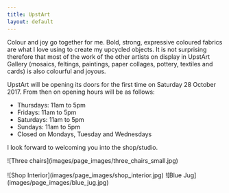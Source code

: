 ```yaml
---
title: UpstArt
layout: default
---
```


Colour and joy go together for me. Bold, strong, expressive coloured fabrics are what I love using to create my upcycled objects. It is not surprising therefore that most of the work of the other artists on display in UpstArt Gallery (mosaics, feltings, paintings, paper collages, pottery, textiles and cards) is also colourful and joyous.

UpstArt will be opening its doors for the first time on Saturday 28 October 2017. From then on opening hours will be as follows:

* Thursdays: 11am to 5pm
* Fridays:   11am to 5pm
* Saturdays: 11am to 5pm
* Sundays:   11am to 5pm
* Closed on Mondays, Tuesday and Wednesdays

I look forward to welcoming you into the shop/studio.


<div class="thumbgrid" markdown="1">
![Three chairs](images/page_images/three_chairs_small.jpg)
</div>

<br>

<div class="thumbgrid" markdown="1">
![Shop Interior](images/page_images/shop_interior.jpg)
![Blue Jug](images/page_images/blue_jug.jpg)
</div>

